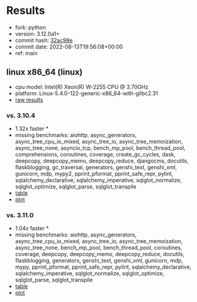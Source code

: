 # Results

- fork: python
- version: 3.12.0a1+
- commit hash: [32ac98e](https://github.com/python/cpython/commit/32ac98e)
- commit date: 2022-08-13T19:56:08+00:00
- ref: main

## linux x86_64 (linux)

- cpu model: Intel(R) Xeon(R) W-2255 CPU @ 3.70GHz
- platform: Linux-5.4.0-122-generic-x86_64-with-glibc2.31
- [raw results](bm-20220813-linux-x86_64-python-main-3.12.0a1%2B-32ac98e.json)

### vs. 3.10.4

- 1.32x faster \*
- missing benchmarks: aiohttp, async_generators, async_tree_cpu_io_mixed, async_tree_io, async_tree_memoization, async_tree_none, asyncio_tcp, bench_mp_pool, bench_thread_pool, comprehensions, coroutines, coverage, create_gc_cycles, dask, deepcopy, deepcopy_memo, deepcopy_reduce, djangocms, docutils, flaskblogging, gc_traversal, generators, genshi_text, genshi_xml, gunicorn, mdp, mypy2, pprint_pformat, pprint_safe_repr, pylint, sqlalchemy_declarative, sqlalchemy_imperative, sqlglot_normalize, sqlglot_optimize, sqlglot_parse, sqlglot_transpile
- [table](bm-20220813-linux-x86_64-python-main-3.12.0a1%2B-32ac98e-vs-3.10.4.md)
- [plot](bm-20220813-linux-x86_64-python-main-3.12.0a1%2B-32ac98e-vs-3.10.4.png)

### vs. 3.11.0

- 1.04x faster \*
- missing benchmarks: aiohttp, async_generators, async_tree_cpu_io_mixed, async_tree_io, async_tree_memoization, async_tree_none, bench_mp_pool, bench_thread_pool, coroutines, coverage, deepcopy, deepcopy_memo, deepcopy_reduce, docutils, flaskblogging, generators, genshi_text, genshi_xml, gunicorn, mdp, mypy, pprint_pformat, pprint_safe_repr, pylint, sqlalchemy_declarative, sqlalchemy_imperative, sqlglot_normalize, sqlglot_optimize, sqlglot_parse, sqlglot_transpile
- [table](bm-20220813-linux-x86_64-python-main-3.12.0a1%2B-32ac98e-vs-3.11.0.md)
- [plot](bm-20220813-linux-x86_64-python-main-3.12.0a1%2B-32ac98e-vs-3.11.0.png)

